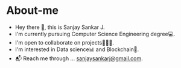 # About-me


- Hey there 👋, this is Sanjay Sankar J.
- I'm currently pursuing Computer Science Engineering degree💻. 
- I'm open to collaborate on projects👨🏻‍💼.
- I'm interested in Data science📊 and Blockchain🔗.
- 📬 Reach me through ... sanjaysankarj@gmail.com.
